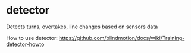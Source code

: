 detector
========

Detects turns, overtakes, line changes based on sensors data

How to use detector:
https://github.com/blindmotion/docs/wiki/Training-detector-howto
